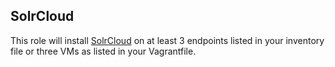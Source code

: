 ## SolrCloud

This role will install [SolrCloud](https://cwiki.apache.org/confluence/display/solr/SolrCloud) on at least 3 endpoints listed in your inventory file or three VMs as listed in your Vagrantfile.
